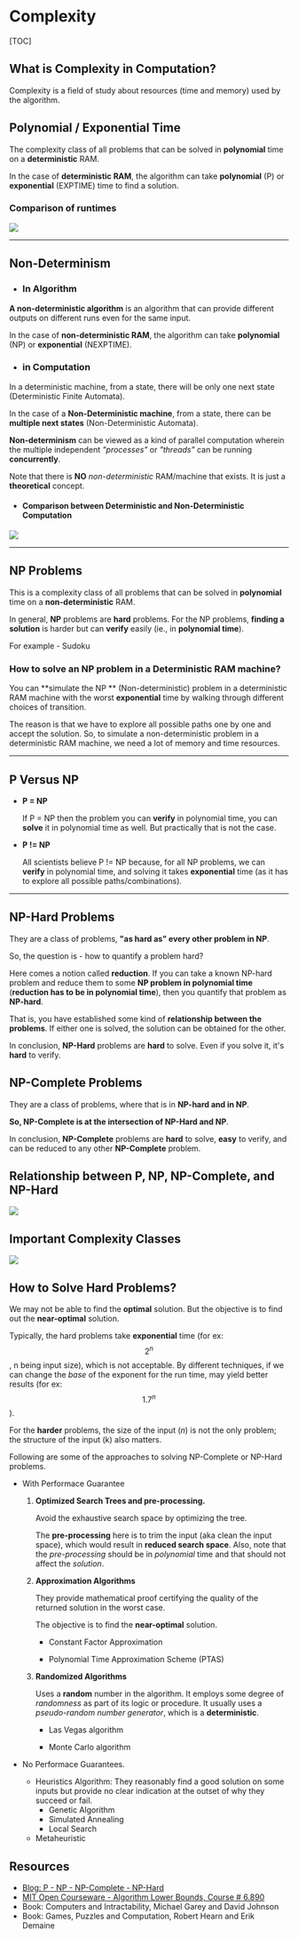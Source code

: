 # Complexity

[TOC]

## What is Complexity in Computation?

Complexity is a field of study about resources (time and memory) used by the algorithm.



## Polynomial / Exponential Time

The complexity class of all problems that can be solved in **polynomial** time on a **deterministic** RAM.

In the case of **deterministic RAM**, the algorithm can take **polynomial** (P) or **exponential**  (EXPTIME) time to find a solution.



### Comparison of runtimes

![](https://thecodingbay.com/wp-content/uploads/2022/04/Complexities-Graph1.png)



---



## Non-Determinism 

- ### In Algorithm

**A non-deterministic algorithm** is an algorithm that can provide different outputs on different runs even for the same input.

In the case of **non-deterministic RAM**, the algorithm can take **polynomial** (NP) or **exponential** (NEXPTIME).

- ###  in Computation

In a deterministic machine, from a state, there will be only one next state (Deterministic Finite Automata). 

In the case of a **Non-Deterministic machine**, from a state, there can be **multiple next states** (Non-Deterministic Automata).

**Non-determinism** can be viewed as a kind of parallel computation wherein the multiple independent *"processes"* or *"threads"* can be running **concurrently**.

Note that there is **NO** *non-deterministic* RAM/machine that exists. It is just a **theoretical** concept.

- #### Comparison between Deterministic and Non-Deterministic Computation

![](https://upload.wikimedia.org/wikipedia/commons/1/16/Difference_between_deterministic_and_Nondeterministic.svg)

---



## NP Problems

This is a complexity class of all problems that can be solved in **polynomial** time on a **non-deterministic** RAM.

In general, **NP** problems are **hard** problems. For the NP problems, **finding a solution** is harder but can **verify** easily (ie., in **polynomial time**). 

For example - Sudoku

### How to solve an NP problem in a Deterministic RAM machine?

You can **simulate the NP ** (Non-deterministic) problem in a deterministic RAM machine with the worst **exponential** time by walking through different choices of transition. 

The reason is that we have to explore all possible paths one by one and accept the solution. So, to simulate a non-deterministic problem in a deterministic RAM machine, we need a lot of memory and time resources.

---



## P Versus NP

- **P = NP**

  If P = NP then the problem you can **verify** in polynomial time, you can **solve** it in polynomial time as well. But practically that is not the case.

- **P != NP**

  All scientists believe P != NP because, for all NP problems, we can **verify** in polynomial time, and solving it takes **exponential** time (as it has to explore all possible paths/combinations).



---

## NP-Hard Problems

They are a class of problems, **"as hard as" every other problem in NP**.

So, the question is - how to quantify a problem hard?

Here comes a notion called **reduction**. If you can take a known NP-hard problem and reduce them to some **NP problem in polynomial time** (**reduction has to be in polynomial time**), then you quantify that problem as **NP-hard**. 

That is, you have established some kind of **relationship between the problems**. If either one is solved, the solution can be obtained for the other.

In conclusion, **NP-Hard** problems are **hard** to solve. Even if you solve it, it's **hard** to verify.

## NP-Complete Problems

They are a class of problems, where that is in **NP-hard and in NP**.

**So, NP-Complete is at the intersection of NP-Hard and NP**.

In conclusion, **NP-Complete** problems are **hard** to solve, **easy** to verify, and can be reduced to any other **NP-Complete** problem.



## Relationship between P, NP, NP-Complete, and NP-Hard



![](https://www.baeldung.com/wp-content/uploads/sites/4/2020/03/P-NP-NP_Hard-NP-Complete-1-1.png)





## Important Complexity Classes

![](https://discretegames.github.io/assets/complexities/complexity_classes.png)

## How to Solve Hard Problems?

We may not be able to find the **optimal** solution. But the objective is to find out the **near-optimal** solution.

Typically, the hard problems take **exponential** time (for ex: $$2^n$$, n being input size), which is not acceptable. By different techniques, if we can change  the *base* of the exponent for the run time, may yield better results (for ex: $$1.7^n$$).

For the **harder** problems, the size of the input (*n*) is not the only problem; the structure of the input (k) also matters. 

Following are some of the approaches to solving NP-Complete or NP-Hard problems.

- With Performace Guarantee

  1. **Optimized Search Trees and pre-processing.**

     Avoid the exhaustive search space by optimizing the tree. 

     The **pre-processing** here is to trim the input (aka clean the input space), which would result in **reduced search space**. Also, note that the *pre-processing* should be in *polynomial* time and that should not affect the *solution*.

  2. **Approximation Algorithms**

     They provide mathematical proof certifying the quality of the returned solution in the worst case.

     The objective is to find the **near-optimal** solution.

     - Constant Factor Approximation

     - Polynomial Time Approximation Scheme (PTAS)

  3. **Randomized Algorithms**

     Uses a **random** number in the algorithm. It employs some degree of *randomness* as part of its logic or procedure. It usually uses a *pseudo-random number generator*, which is a **deterministic**.

      * Las Vegas algorithm

      * Monte Carlo algorithm

        

- No Performace Guarantees.

  - Heuristics Algorithm: They reasonably find a good solution on some inputs but provide no clear indication at the outset of why they succeed or fail.
    - Genetic Algorithm
    - Simulated Annealing
    - Local Search
  - Metaheuristic

## Resources

* [Blog: P - NP - NP-Complete - NP-Hard](https://www.baeldung.com/cs/p-np-np-complete-np-hard)
* [MIT Open Courseware - Algorithm Lower Bounds, Course # 6.890](https://ocw.mit.edu/courses/6-890-algorithmic-lower-bounds-fun-with-hardness-proofs-fall-2014/video_galleries/lecture-videos/)
* Book: Computers and Intractability, Michael Garey and David Johnson
* Book: Games, Puzzles and Computation, Robert Hearn and Erik Demaine

